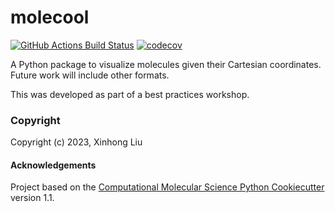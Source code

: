 molecool
==============================
[//]: # (Badges)
[![GitHub Actions Build Status](https://github.com/REPLACE_WITH_OWNER_ACCOUNT/molecool/workflows/CI/badge.svg)](https://github.com/REPLACE_WITH_OWNER_ACCOUNT/molecool/actions?query=workflow%3ACI)
[![codecov](https://codecov.io/gh/REPLACE_WITH_OWNER_ACCOUNT/molecool/branch/main/graph/badge.svg)](https://codecov.io/gh/REPLACE_WITH_OWNER_ACCOUNT/molecool/branch/main)


A Python package to visualize molecules given their Cartesian coordinates. Future work will include
other formats.

This was developed as part of a best practices workshop.

### Copyright

Copyright (c) 2023, Xinhong Liu


#### Acknowledgements
 
Project based on the 
[Computational Molecular Science Python Cookiecutter](https://github.com/molssi/cookiecutter-cms) version 1.1.
